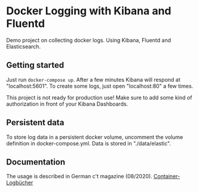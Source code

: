 # Docker Logging with Kibana and Fluentd

Demo project on collecting docker logs. Using Kibana, Fluentd and Elasticsearch.

## Getting started

Just run `docker-compose up`. After a few minutes Kibana will respond at "localhost:5601". To create some logs, just open "localhost:80" a few times.

This project is not ready for production use! Make sure to add some kind of authorization in front of your Kibana Dashboards.

## Persistent data

To store log data in a persistent docker volume, uncomment the volume definition in docker-compose.yml. Data is stored in "./data/elastic".


## Documentation

The usage is described in German c't magazine (08/2020). [Container-Logbücher](https://www.heise.de/select/ct/2020/8/2000809334796828694)
